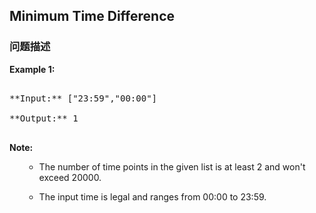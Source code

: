 ## Minimum Time Difference  
### 问题描述
**Example 1:**<br />
<pre>
**Input:** ["23:59","00:00"]
**Output:** 1
</pre>


**Note:**<br>
<ol>
- The number of time points in the given list is at least 2 and won't exceed 20000.
- The input time is legal and ranges from 00:00 to 23:59.
</ol>

